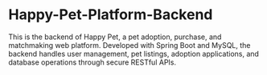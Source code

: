 # Happy-Pet-Platform-Backend
This is the backend of Happy Pet, a pet adoption, purchase, and matchmaking web platform. Developed with Spring Boot and MySQL, the backend handles user management, pet listings, adoption applications, and database operations through secure RESTful APIs.

